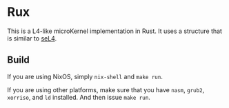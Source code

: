 # Rux

This is a L4-like microKernel implementation in Rust. It uses a structure that
is similar to [seL4](https://github.com/seL4/seL4).

## Build

If you are using NixOS, simply `nix-shell` and `make run`.

If you are using other platforms, make sure that you have `nasm`, `grub2`,
`xorriso`, and `ld` installed. And then issue `make run`.
